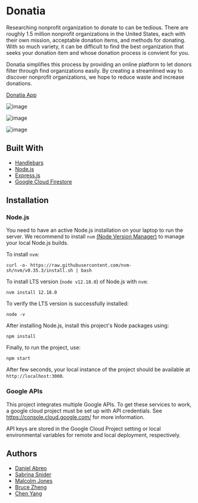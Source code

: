 # Donatia

Researching nonprofit organization to donate to can be tedious. There are roughly 1.5 million nonprofit organizations in the United States, each with their own mission, acceptable donation items, and methods for donating. With so much variety, it can be difficult to find the best organization that seeks your donation item and whose donation process is convient for you.

Donatia simplifies this process by providing an online platform to let donors filter through find organizations easily. By creating a streamlined way to discover nonprofit organizations, we hope to reduce waste and increase donations.

[Donatia App](https://gsi-step-capstone.wl.r.appspot.com/)

![image](https://user-images.githubusercontent.com/10712922/87168036-e707f800-c29b-11ea-8d43-698253bdef57.png)

![image](https://user-images.githubusercontent.com/10712922/87168160-1159b580-c29c-11ea-8e95-333a9945adc6.png)

![image](https://user-images.githubusercontent.com/10712922/87168250-32220b00-c29c-11ea-81bc-e63f0a46c705.png)

## Built With

- [Handlebars](https://handlebarsjs.com/)
- [Node.js](https://nodejs.org/en/)
- [Express.js](https://expressjs.com/)
- [Google Cloud Firestore](https://cloud.google.com/firestore)

## Installation

### Node.js

You need to have an active Node.js installation on your laptop to run the server. We recommend to install `nvm` [(Node Version Manager)](https://github.com/nvm-sh/nvm) to manage your local Node.js builds.

To install `nvm`:

```
curl -o- https://raw.githubusercontent.com/nvm-sh/nvm/v0.35.3/install.sh | bash
```

To install LTS version (`node v12.18.0`) of Node.js with `nvm`:

```
nvm install 12.18.0
```

To verify the LTS version is successfully installed:

```
node -v
```

After installing Node.js, install this project's Node packages using:

```
npm install
```

Finally, to run the project, use:

`npm start`

After few seconds, your local instance of the project should be available at `http://localhost:3000`.

### Google APIs

This project integrates multiple Google APIs. To get these services to work, a google cloud project must be set up with API credentials. See https://console.cloud.google.com/ for more information.

API keys are stored in the Google Cloud Project setting or local environmental variables for remote and local deployment, respectively.

## Authors

- [Daniel Abreo](https://github.com/danielabreo)
- [Sabrina Snider](https://github.com/SabrinaSnider)
- [Malcolm Jones](https://github.com/malcolmrjones)
- [Bruce Zheng](https://github.com/brucezheng)
- [Chen Yang](https://github.com/ccyang314)
